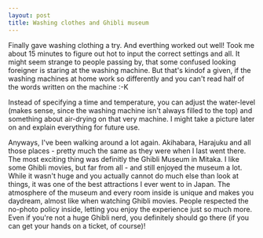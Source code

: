 ```yaml
---
layout: post
title: Washing clothes and Ghibli museum
---
```


Finally gave washing clothing a try. And everthing worked out well! Took me about 15 minutes to figure out hot to input the correct settings and all. It might seem strange to people passing by, that some confused looking foreigner is staring at the washing machine. But that's kindof a given, if the washing machines at home work so differently and you can't read half of the words written on the machine :-K

Instead of specifying a time and temperature, you can adjust the water-level (makes sense, since the washing machine isn't always filled to the top) and something about air-drying on that very machine. I might take a picture later on and explain everything for future use.



Anyways, I've been walking around a lot again. Akihabara, Harajuku and all those places - pretty much the same as they were when I last went there. The most exciting thing was definitly the Ghibli Museum in Mitaka. I like some Ghibli movies, but far from all - and still enjoyed the museum a lot. While it wasn't huge and you actually cannot do much else than look at things, it was one of the best attractions I ever went to in Japan. The atmosphere of the museum and every room inside is unique and makes you daydream, almost like when watching Ghibli movies. People respected the no-photo policy inside, letting you enjoy the experience just so much more. Even if you're not a huge Ghibli nerd, you definitely should go there (if you can get your hands on a ticket, of course)!
